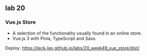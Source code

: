 ## lab 20

### Vue.js Store

- A selection of the functionality usually found in an online store.
- Vue.js 3 with Pinia, TypeScript and Sass.

Deploy: https://leck-lex.github.io/labs/20_week49_vue_store/dist/